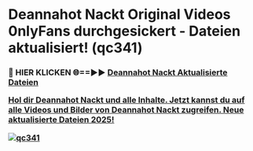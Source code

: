 # Deannahot Nackt Original Videos 0nlyFans durchgesickert - Dateien aktualisiert! (qc341)

<h3>🔴 HIER KLICKEN 🌐==►► <a href="https://tinyurl.com/h6vf6nb8" rel="nofollow">Deannahot Nackt Aktualisierte Dateien

Hol dir Deannahot Nackt und alle Inhalte. Jetzt kannst du auf alle Videos und Bilder von Deannahot Nackt zugreifen. Neue aktualisierte Dateien 2025!

[![qc341](https://i.imgur.com/sD4kR3V.gif)](https://tinyurl.com/h6vf6nb8)
